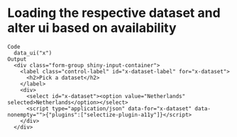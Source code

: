 # Loading the respective dataset and alter ui based on availability

    Code
      data_ui("x")
    Output
      <div class="form-group shiny-input-container">
        <label class="control-label" id="x-dataset-label" for="x-dataset">
          <h2>Pick a dataset</h2>
        </label>
        <div>
          <select id="x-dataset"><option value="Netherlands" selected>Netherlands</option></select>
          <script type="application/json" data-for="x-dataset" data-nonempty="">{"plugins":["selectize-plugin-a11y"]}</script>
        </div>
      </div>

